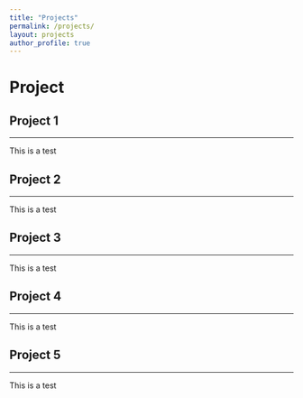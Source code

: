 ```yaml
---
title: "Projects"
permalink: /projects/
layout: projects
author_profile: true
---
```


# Project

## Project 1
---
This is a test  


## Project 2
---
This is a test


## Project 3
---
This is a test


## Project 4
---
This is a test


## Project 5
---
This is a test  
